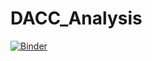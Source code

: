 # DACC_Analysis

[![Binder](https://mybinder.org/badge_logo.svg)](https://mybinder.org/v2/gh/danikam/DACC_Analysis/main?labpath=https%3A%2F%2Fgithub.com%2Fdanikam%2FDACC_Analysis%2Fblob%2Fmain%2Findex.ipynb)
